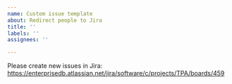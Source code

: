 ```yaml
---
name: Custom issue template
about: Redirect people to Jira
title: ''
labels: ''
assignees: ''

---
```


Please create new issues in Jira: https://enterprisedb.atlassian.net/jira/software/c/projects/TPA/boards/459
